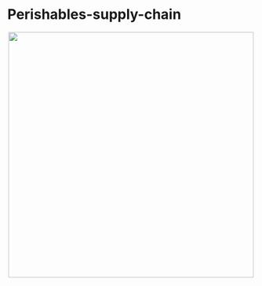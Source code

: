 # Perishables-supply-chain

<!-- [Flow chart](https://whimsical.com/N1irbVcNY3NVmQjospMB6d) -->

<p align="center">
  
<img src='https://res.cloudinary.com/lorransutter/image/upload/v1591801515/Perishables_supply_chain/Perishables_flow.png' height=500/>

</p>
